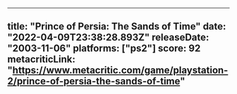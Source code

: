 
---
title: "Prince of Persia: The Sands of Time"
date: "2022-04-09T23:38:28.893Z"
releaseDate: "2003-11-06"
platforms: ["ps2"]
score: 92
metacriticLink: "https://www.metacritic.com/game/playstation-2/prince-of-persia-the-sands-of-time"
---
